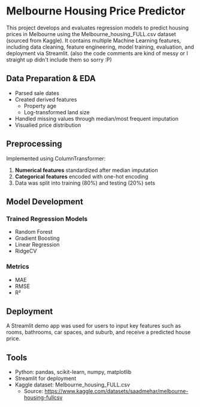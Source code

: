 # Melbourne Housing Price Predictor

This project develops and evaluates regression models to predict housing prices in Melbourne using the Melbourne_housing_FULL.csv dataset (sourced from Kaggle). It contains multiple Machine Learning features, including data cleaning, feature engineering, model training, evaluation, and deployment via Streamlit. (also the code comments are kind of messy or I straight up didn't include them so sorry :P)

## Data Preparation & EDA

- Parsed sale dates
- Created derived features
  - Property age
  - Log-transformed land size
- Handled missing values through median/most frequent imputation
- Visualied price distribution

## Preprocessing

Implemented using ColumnTransformer:
1. **Numerical features** standardized after median imputation
2. **Categorical features** encoded with one-hot encoding
3. Data was split into training (80%) and testing (20%) sets

## Model Development

### Trained Regression Models

- Random Forest
- Gradient Boosting
- Linear Regression
- RidgeCV

### Metrics

- MAE
- RMSE
- R²

## Deployment

A Streamlit demo app was used for users to input key features such as rooms, bathrooms, car spaces, and suburb, and receive a predicted house price.

## Tools
- Python: pandas, scikit-learn, numpy, matplotlib
- Streamlit for deployment
- Kaggle dataset: Melbourne_housing_FULL.csv
  - Source: https://www.kaggle.com/datasets/saadmehar/melbourne-housing-fullcsv
